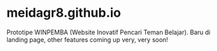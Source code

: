 # meidagr8.github.io
Prototipe WINPEMBA (Website Inovatif Pencari Teman Belajar). Baru di landing page, other features coming up very, very soon!
